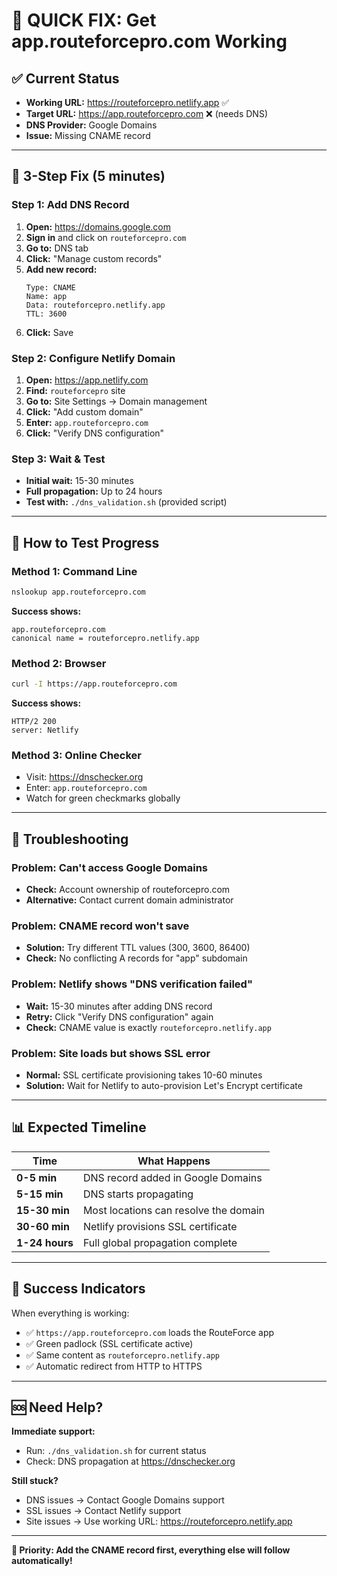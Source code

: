 # 🚀 **QUICK FIX: Get app.routeforcepro.com Working**

## ✅ **Current Status**
- **Working URL:** https://routeforcepro.netlify.app ✅
- **Target URL:** https://app.routeforcepro.com ❌ (needs DNS)
- **DNS Provider:** Google Domains
- **Issue:** Missing CNAME record

---

## 🎯 **3-Step Fix (5 minutes)**

### **Step 1: Add DNS Record**
1. **Open:** https://domains.google.com
2. **Sign in** and click on `routeforcepro.com`
3. **Go to:** DNS tab
4. **Click:** "Manage custom records"
5. **Add new record:**
   ```
   Type: CNAME
   Name: app
   Data: routeforcepro.netlify.app
   TTL: 3600
   ```
6. **Click:** Save

### **Step 2: Configure Netlify Domain**
1. **Open:** https://app.netlify.com
2. **Find:** `routeforcepro` site
3. **Go to:** Site Settings → Domain management
4. **Click:** "Add custom domain"
5. **Enter:** `app.routeforcepro.com`
6. **Click:** "Verify DNS configuration"

### **Step 3: Wait & Test**
- **Initial wait:** 15-30 minutes
- **Full propagation:** Up to 24 hours
- **Test with:** `./dns_validation.sh` (provided script)

---

## 🧪 **How to Test Progress**

### **Method 1: Command Line**
```bash
nslookup app.routeforcepro.com
```
**Success shows:**
```
app.routeforcepro.com
canonical name = routeforcepro.netlify.app
```

### **Method 2: Browser**
```bash
curl -I https://app.routeforcepro.com
```
**Success shows:**
```
HTTP/2 200 
server: Netlify
```

### **Method 3: Online Checker**
- Visit: https://dnschecker.org
- Enter: `app.routeforcepro.com`
- Watch for green checkmarks globally

---

## 🔄 **Troubleshooting**

### **Problem:** Can't access Google Domains
- **Check:** Account ownership of routeforcepro.com
- **Alternative:** Contact current domain administrator

### **Problem:** CNAME record won't save
- **Solution:** Try different TTL values (300, 3600, 86400)
- **Check:** No conflicting A records for "app" subdomain

### **Problem:** Netlify shows "DNS verification failed"
- **Wait:** 15-30 minutes after adding DNS record
- **Retry:** Click "Verify DNS configuration" again
- **Check:** CNAME value is exactly `routeforcepro.netlify.app`

### **Problem:** Site loads but shows SSL error
- **Normal:** SSL certificate provisioning takes 10-60 minutes
- **Solution:** Wait for Netlify to auto-provision Let's Encrypt certificate

---

## 📊 **Expected Timeline**

| Time | What Happens |
|------|-------------|
| **0-5 min** | DNS record added in Google Domains |
| **5-15 min** | DNS starts propagating |
| **15-30 min** | Most locations can resolve the domain |
| **30-60 min** | Netlify provisions SSL certificate |
| **1-24 hours** | Full global propagation complete |

---

## 🎉 **Success Indicators**

When everything is working:
- ✅ `https://app.routeforcepro.com` loads the RouteForce app
- ✅ Green padlock (SSL certificate active)
- ✅ Same content as `routeforcepro.netlify.app`
- ✅ Automatic redirect from HTTP to HTTPS

---

## 🆘 **Need Help?**

**Immediate support:**
- Run: `./dns_validation.sh` for current status
- Check: DNS propagation at https://dnschecker.org

**Still stuck?**
- DNS issues → Contact Google Domains support
- SSL issues → Contact Netlify support
- Site issues → Use working URL: https://routeforcepro.netlify.app

---

**🎯 Priority: Add the CNAME record first, everything else will follow automatically!**
